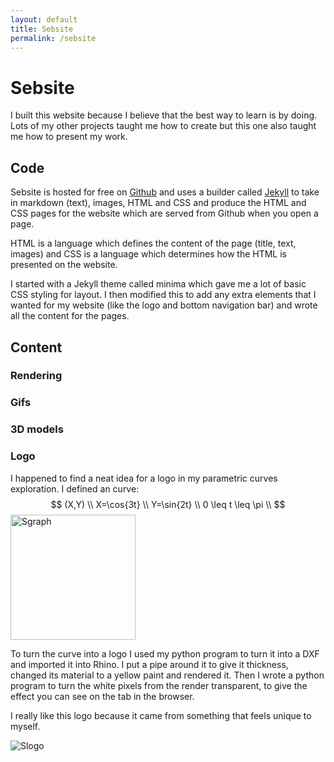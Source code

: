 ```yaml
---
layout: default
title: Sebsite
permalink: /sebsite
---
```


# Sebsite
I built this website because I believe that the best way to learn is by doing. Lots of my other projects taught me how to create but this one also taught me how to present my work. 

## Code
Sebsite is hosted for free on <a href="https://github.com/Sebastian-Barrett/sebsite">Github</a> and uses a builder called <a href="https://jekyllrb.com/">Jekyll</a> to take in markdown (text), images, HTML and CSS and produce the HTML and CSS pages for the website which are served from Github when you open a page. 

HTML is a language which defines the content of the page (title, text, images) and CSS is a language which determines how the HTML is presented on the website.

I started with a Jekyll theme called minima which gave me a lot of basic CSS styling for layout. I then modified this to add any extra elements that I wanted for my website (like the logo and bottom navigation bar) and wrote all the content for the pages. 

## Content

### Rendering 

### Gifs


### 3D models


### Logo
I happened to find a neat idea for a logo in my parametric curves exploration. I defined an curve:
$$
    (X,Y) \\
    X=\cos{3t} \\
    Y=\sin{2t} \\
    0 \leq t \leq \pi \\ 
$$
<img alt="Sgraph" src="/sebsite/images/sgraph.jpg" width="200" height="200">
<div class="clearfix">
<p>To turn the curve into a logo I used my python program to turn it into a DXF and imported it into Rhino. I put a pipe around it to give it thickness, changed its material to a yellow paint and rendered it. Then I wrote a python program to turn the white pixels from the render transparent, to give the effect you can see on the tab in the browser. </p>
<p>I really like this logo because it came from something that feels unique to myself.</p>
<img alt="Slogo" src="/sebsite/images/slogo2.png" max-width="600">
</div>